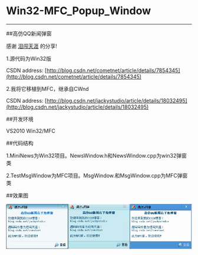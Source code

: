 Win32-MFC_Popup_Window
======================
---

##高仿QQ新闻弹窗

感谢 [泪闯天涯](http://blog.csdn.net/cometnet/article/details/7854345) 的分享!

1.源代码为Win32版

CSDN address: [http://blog.csdn.net/cometnet/article/details/7854345](http://blog.csdn.net/cometnet/article/details/7854345)

2.我将它移植到MFC，继承自CWnd

CSDN address: [http://blog.csdn.net/jackystudio/article/details/18032495](http://blog.csdn.net/jackystudio/article/details/18032495)


##开发环境

VS2010 Win32/MFC


##代码结构

1.MiniNews为Win32项目。NewsWindow.h和NewsWindow.cpp为win32弹窗类

2.TestMsgWindow为MFC项目。MsgWindow.和MsgWindow.cpp为MFC弹窗类


##效果图
<div align="center"><img src="高仿QQ新闻右下角弹窗效果图.jpg" alt="" border="0" title="高仿QQ新闻右下角弹窗效果图" /></div>

